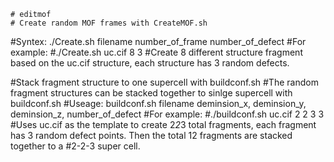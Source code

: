     # editmof
    # Create random MOF frames with CreateMOF.sh
#Syntex: ./Create.sh filename number_of_frame number_of_defect
#For example:
#./Create.sh uc.cif 8 3
#Create 8 different structure fragment based on the uc.cif structure, each structure has 3 random defects.

#Stack fragment structure to one supercell with buildconf.sh
#The random fragment structures can be stacked together to sinlge supercell with buildconf.sh
#Useage: buildconf.sh filename deminsion_x, deminsion_y, deminsion_z, number_of_defect
#For example:
#./buildconf.sh uc.cif 2 2 3 3
#Uses uc.cif as the template to create 2*2*3 total fragments, each fragment has 3 random defect points. Then the total 12 fragments are stacked together to a #2-2-3 super cell. 


